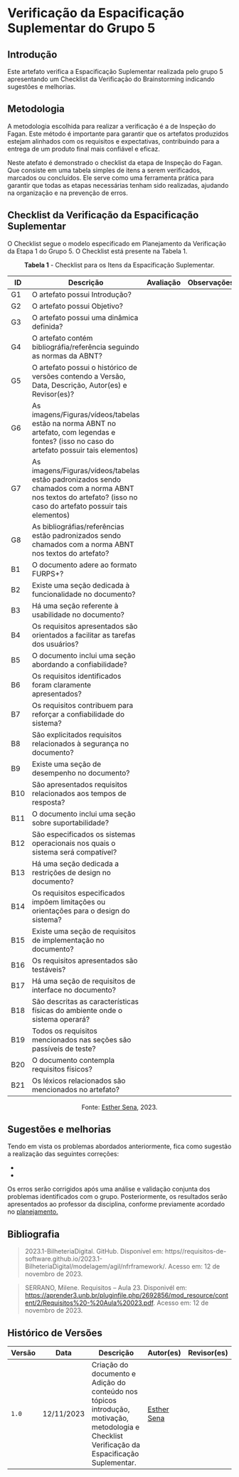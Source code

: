 # Verificação da Espacificação Suplementar do Grupo 5

## Introdução

Este artefato verifica a Espacificação Suplementar realizada pelo grupo 5 apresentando um Checklist da Verificação do Brainstorming indicando sugestões e melhorias. 

## Metodologia

A metodologia escolhida para realizar a verificação é a de Inspeção do Fagan. Este método é importante para garantir que os artefatos produzidos estejam alinhados com os requisitos e expectativas, contribuindo para a entrega de um produto final mais confiável e eficaz. 

Neste atefato é demonstrado o checklist da etapa de Inspeção do Fagan. Que consiste em uma tabela simples de itens a serem verificados, marcados ou concluídos. Ele serve como uma ferramenta prática para garantir que todas as etapas necessárias tenham sido realizadas, ajudando na organização e na prevenção de erros.

## Checklist da Verificação da Espacificação Suplementar

O Checklist segue o modelo especificado em Planejamento da Verificação da Etapa 1 do Grupo 5. O Checklist está presente na Tabela 1.

<center>

**Tabela 1** - Checklist para os Itens da Espacificação Suplementar.

| ID | Descrição | Avaliação | Observações |
| ---| -------- | --------- | ------------ |
| G1  | O artefato possui Introdução? |  |  |
| G2  | O artefato possui Objetivo? |  |  |
| G3  | O artefato possui uma dinâmica definida? |  |  |
| G4  | O artefato contém bibliográfia/referência seguindo as normas da ABNT? |  |  |
| G5  | O artefato possui o histórico de versões contendo a Versão, Data, Descrição, Autor(es) e Revisor(es)? |  |  |
| G6  | As imagens/Figuras/vídeos/tabelas estão na norma ABNT no artefato, com legendas e fontes? (isso no caso do artefato possuir tais elementos) |  |  |
| G7  | As imagens/Figuras/vídeos/tabelas estão padronizados sendo chamados com a norma ABNT nos textos do artefato? (isso no caso do artefato possuir tais elementos) |  |  |
| G8  | As bibliográfias/referências estão padronizados sendo chamados com a norma ABNT nos textos do artefato?  |  |  |
| B1 | O documento adere ao formato FURPS+? |  |  |
| B2 | Existe uma seção dedicada à funcionalidade no documento? |  |  |
| B3 | Há uma seção referente à usabilidade no documento? |  |  |
| B4 | Os requisitos apresentados são orientados a facilitar as tarefas dos usuários? |  |  |
| B5 | O documento inclui uma seção abordando a confiabilidade? |  |  |
| B6 | Os requisitos identificados foram claramente apresentados? |  |  |
| B7 | Os requisitos contribuem para reforçar a confiabilidade do sistema? |  |  |
| B8 | São explicitados requisitos relacionados à segurança no documento? |  |  |
| B9 | Existe uma seção de desempenho no documento?|  |  |
| B10 | São apresentados requisitos relacionados aos tempos de resposta? |  |  |
| B11 | O documento inclui uma seção sobre suportabilidade? |  |  |
| B12 | São especificados os sistemas operacionais nos quais o sistema será compatível? |  |  |
| B13 | Há uma seção dedicada a restrições de design no documento? |  |  |
| B14 | Os requisitos especificados impõem limitações ou orientações para o design do sistema?|  |  |
| B15 | Existe uma seção de requisitos de implementação no documento? |  |  |
| B16 | Os requisitos apresentados são testáveis? |  |  |
| B17 | Há uma seção de requisitos de interface no documento? |  |  |
| B18 | São descritas as características físicas do ambiente onde o sistema operará? |  |  |
| B19 | Todos os requisitos mencionados nas seções são passíveis de teste?|  |  |
| B20 | O documento contempla requisitos físicos? |  |  |
| B21 | Os léxicos relacionados são mencionados no artefato? |  |  |


Fonte: [Esther Sena](https://github.com/esmsena), 2023.

</center>

## Sugestões e melhorias

Tendo em vista os problemas abordados anteriormente, fica como sugestão a realização das seguintes correções:

  -
  -

Os erros serão corrigidos após uma análise e validação conjunta dos problemas identificados com o grupo. Posteriormente, os resultados serão apresentados ao professor da disciplina, conforme previamente acordado no [planejamento.](https://github.com/Requisitos-de-Software/2023.2-e-Titulo/blob/main/docs/verificacao/verificacaoGrupo%2B1/etapa1/PlanejamentoVerificacaoEtapa1.md)

## Bibliografia

> 2023.1-BilheteriaDigital. GitHub. Disponível em: https//requisitos-de-software.github.io/2023.1-BilheteriaDigital/modelagem/agil/nfrframework/.  Acesso em: 12 de novembro de 2023.

> SERRANO, Milene. Requisitos – Aula 23. Disponivél em: https://aprender3.unb.br/pluginfile.php/2692856/mod_resource/content/2/Requisitos%20-%20Aula%20023.pdf. Acesso em: 12 de novembro de 2023.

## Histórico de Versões

| Versão | Data       | Descrição   | Autor(es)   | Revisor(es) |
| ------ | ---------- | ----------- | ------------ | ---------- |
| `1.0`  | 12/11/2023 | Criação do documento e Adição do conteúdo nos tópicos introdução, motivação, metodologia e Checklist Verificação da Espacificação Suplementar. | [Esther Sena](https://github.com/esmsena) |  |
